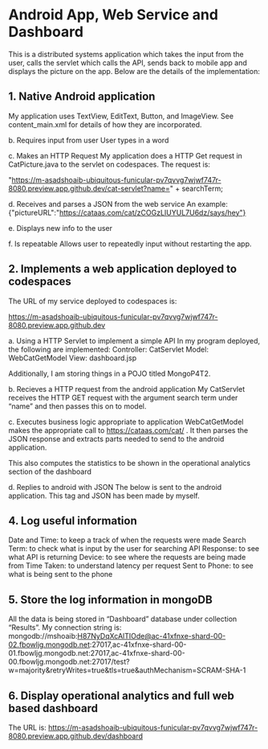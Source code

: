 # Android App, Web Service and Dashboard

This is a distributed systems application which takes the input from the user, calls the servlet which calls the API, sends back to mobile app and displays the picture on the app. Below are the details of the implementation:

## 1.	Native Android application
My application uses TextView, EditText, Button, and ImageView. See content_main.xml for details of how they are incorporated.
 

b.	Requires input from user
User types in a word
 

c.	Makes an HTTP Request
My application does a HTTP Get request in CatPicture.java to the servlet on codespaces. The request is:

"https://m-asadshoaib-ubiquitous-funicular-pv7qvvg7wjwf747r-8080.preview.app.github.dev/cat-servlet?name=" + searchTerm;

d.	Receives and parses a JSON from the web service
An example:
{"pictureURL":"https://cataas.com/cat/zCOGzLIUYUL7U6dz/says/hey"}

e.	Displays new info to the user
 
f.	Is repeatable
Allows user to repeatedly input without restarting the app.


## 2.	Implements a web application deployed to codespaces
The URL of my service deployed to codespaces is:

https://m-asadshoaib-ubiquitous-funicular-pv7qvvg7wjwf747r-8080.preview.app.github.dev

a.	Using a HTTP Servlet to implement a simple API
In my program deployed, the following are implemented:
Controller: CatServlet
Model: WebCatGetModel
View: dashboard.jsp

Additionally, I am storing things in a POJO titled MongoP4T2.

b.	Recieves a HTTP request from the android application 
My CatServlet receives the HTTP GET request with the argument search term under “name” and then passes this on to model.

c.	Executes business logic appropriate to application
WebCatGetModel makes the appropriate call to https://cataas.com/cat/ . It then parses the JSON response and extracts parts needed to send to the android application. 

This also computes the statistics to be shown in the operational analytics section of the dashboard

d.	Replies to android with JSON
The below is sent to the android application. This tag and JSON has been made by myself.
 

## 4.	Log useful information
Date and Time: to keep a track of when the requests were made
Search Term: to check what is input by the user for searching
API Response: to see what API is returning
Device: to see where the requests are being made from
Time Taken: to understand latency per request
Sent to Phone: to see what is being sent to the phone

## 5.	Store the log information in mongoDB
All the data is being stored in “Dashboard” database under collection “Results”. My connection string is:
mongodb://mshoaib:H87NyDqXcAlTIOde@ac-41xfnxe-shard-00-02.fbowljg.mongodb.net:27017,ac-41xfnxe-shard-00-01.fbowljg.mongodb.net:27017,ac-41xfnxe-shard-00-00.fbowljg.mongodb.net:27017/test?w=majority&retryWrites=true&tls=true&authMechanism=SCRAM-SHA-1

## 6.	Display operational analytics and full web based dashboard

The URL is: https://m-asadshoaib-ubiquitous-funicular-pv7qvvg7wjwf747r-8080.preview.app.github.dev/dashboard

 
